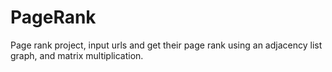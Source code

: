 # PageRank
Page rank project, input urls and get their page rank using an adjacency list graph, and matrix multiplication.
